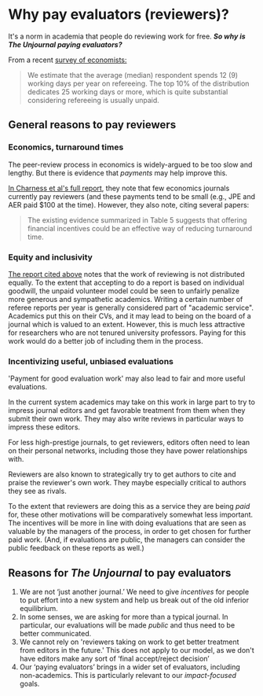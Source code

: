 # Why pay evaluators (reviewers)?

It's a norm in academia that people do reviewing work for free. _**So why is The Unjournal paying evaluators?**_

From a recent [survey of economists:](https://cepr.org/voxeu/columns/economists-want-see-changes-their-peer-review-system-lets-do-something-about-it)

> We estimate that the average (median) respondent spends 12 (9) working days per year on refereeing. The top 10% of the distribution dedicates 25 working days or more, which is quite substantial considering refereeing is usually unpaid.

## General reasons to pay reviewers

### Economics, turnaround times

The peer-review process in economics is widely-argued to be too slow and lengthy. But there is evidence that _payments_ may help improve this.&#x20;

[In Charness et al's full report](https://evalresearch.weebly.com/uploads/1/3/3/4/133478410/improving\_peer\_review\_in\_economics\_-\_charness\_et\_al..pdf), they note that few economics journals currently pay reviewers (and these payments tend to be small (e.g., JPE and AER paid $100 at the time). However, they also note, citing several papers:

> The existing evidence summarized in Table 5 suggests that offering financial incentives could be an effective way of reducing turnaround time.

### Equity and inclusivity

[The report cited above](https://evalresearch.weebly.com/uploads/1/3/3/4/133478410/improving\_peer\_review\_in\_economics\_-\_charness\_et\_al..pdf) notes that the work of reviewing is not distributed equally. To the extent that accepting to do a report is based on individual goodwill, the unpaid volunteer model could be seen to unfairly penalize more generous and sympathetic academics. Writing a certain number of referee reports per year is generally considered part of "academic service". Academics put this on their CVs, and it may lead to being on the board of a journal which is valued to an extent. However, this is much less attractive for researchers who are not tenured university professors. Paying for this work would do a better job of including them in the process.

### Incentivizing useful, unbiased evaluations

'Payment for good evaluation work' may also lead to fair and more useful evaluations.

In the current system academics may take on this work in large part to try to impress journal editors and get favorable treatment from them when they submit their own work. They may also write reviews in particular ways to impress these editors.

For less high-prestige journals, to get reviewers, editors often need to lean on their personal networks, including those they have power relationships with.

Reviewers are also known to strategically try to get authors to cite and praise the reviewer's own work. They maybe especially critical to authors they see as rivals.

To the extent that reviewers are doing this as a service they are being _paid_ for, these other motivations will be comparatively somewhat less important. The incentives will be more in line with doing evaluations that are seen as valuable by the managers of the process, in order to get chosen for further paid work. (And, if evaluations are public, the managers can consider the public feedback on these reports as well.)

## Reasons for _The Unjournal_ to pay evaluators

1. We are not ‘just another journal.’ We need to give _incentives_ for people to put effort into a new system and help us break out of the old inferior equilibrium.
2. In some senses, we are asking for more than a typical journal. In particular, our evaluations will be made _public_ and thus need to be better communicated.
3. We cannot rely on 'reviewers taking on work to get better treatment from editors in the future.' This does not apply to our model, as we don't have editors make any sort of ‘final accept/reject decision’
4. Our ‘paying evaluators’ brings in a wider set of evaluators, including non-academics. This is particularly relevant to our _impact-focused_ goals.
